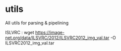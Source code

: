 # utils
All utils for parsing &amp; pipelining

ISLVRC : 
wget https://image-net.org/data/ILSVRC/2012/ILSVRC2012_img_val.tar -O ILSVRC2012_img_val.tar
